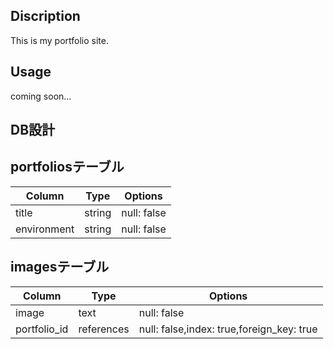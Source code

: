## Discription

This is my portfolio site.

## Usage

coming soon...

## DB設計

## portfoliosテーブル
|Column|Type|Options|
|------|----|-------|
|title|string|null: false|
|environment|string|null: false|

## imagesテーブル
|Column|Type|Options|
|------|----|-------|
|image|text|null: false|
|portfolio_id|references|null: false,index: true,foreign_key: true|
